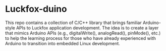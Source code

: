# Luckfox-duino
This repo contains a collection of C/C++ library that brings familiar Arduino-style APIs to Luckfox application development. The idea is to create a layer that mimics Arduino APIs (e.g., digitalWrite(), analogRead(), pinMode(), etc.) to help the learning process for those who have already experienced with Arduino to transition into embedded Linux development.
